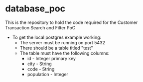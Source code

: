 # database_poc

This is the repository to hold the code required for the Customer Transaction Search and Filter PoC

- To get the local postgres example working:
    - The server must be running on port 5432
    - There should be a table titled "test"
    - The table must have the following columns:
        - id - Integer primary key
        - city - String
        - code - String
        - population - Integer